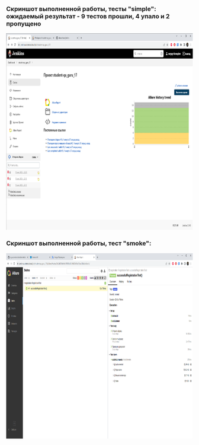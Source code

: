 ### Скриншот выполненной работы, тесты "simple": ожидаемый результат - 9 тестов прошли, 4 упало и 2 пропущено

[<img alt='simple_tests' height='530' src='src/test/resources/img/simple_tests.png'>](https://drive.google.com/file/d/1keXkmFkGUrnJUhXzQieUo_W06wkGs4Ft/view?usp=sharing)

### Скриншот выполненной работы, тест "smoke":

[<img alt='smoke_test' height='500' src='src/test/resources/img/smoke_test.png'>](https://drive.google.com/file/d/1prKbunOcZw4FHupIGVyS32_vkSzfX7fR/view?usp=sharing)
